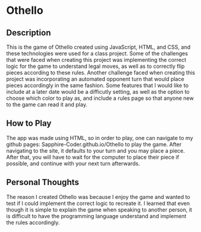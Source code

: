 # Othello
## Description
This is the game of Othello created using JavaScript, HTML, and CSS, and these technologies were used for a class project. Some of the challenges that were faced when creating this project was implementing the correct logic for the game to understand legal moves, as well as to correctly flip pieces according to these rules. Another challenge faced when creating this project was incorporating an automated opponent turn that would place pieces accordingly in the same fashion. Some features that I would like to include at a later date would be a difficutly setting, as well as the option to choose which color to play as, and include a rules page so that anyone new to the game can read it and play.

## How to Play
The app was made using HTML, so in order to play, one can navigate to my github pages: Sapphire-Coder.github.io/Othello to play the game. After navigating to the site, it defaults to your turn and you may place a piece. After that, you will have to wait for the computer to place their piece if possible, and continue with your next turn afterwards.

## Personal Thoughts
The reason I created Othello was because I enjoy the game and wanted to test if I could implement the correct logic to recreate it. I learned that even though it is simple to explain the game when speaking to another person, it is difficult to have the programming language understand and implement the rules accordingly.